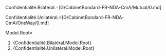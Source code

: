 Confidentialité.Bilatéral.=[G/CabinetBondard-FR-NDA-CmA/Mutual/0.md]

Confidentialité.Unilatéral.=[G/CabinetBondard-FR-NDA-CmA/OneWay/0.md]

Model.Root=<ol><li>{Confidentialité.Bilatéral.Model.Root}<li>{Confidentialité.Unilatéral.Model.Root}</ol>
